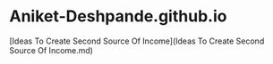 # Aniket-Deshpande.github.io

[Ideas To Create Second Source Of Income](Ideas To Create Second Source Of Income.md)
